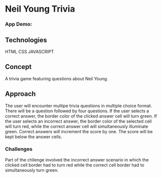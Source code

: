 # Neil Young Trivia

### App Demo: 

## Technologies 
HTML
CSS
JAVASCRIPT

## Concept 
A trivia game featuring questions about Neil Young.

## Approach 
The user will encounter multipe trivia questions in multiple choice format. There will be a question followed by four questions. If the user selects a correct answer, the border color of the clicked answer cell will turn green. If the user selects an incorrect answer, the border color of the selected cell will turn red, while the correct answer cell will simultaneously illuminate green. Correct answers will increment the score by one. The score will be kept below the answer cells. 

### Challenges 
Part of the chllenge involved the incorrect answer scenario in which the clicked cell border had to turn red while the correct cell border had to simultaneously turn green. 